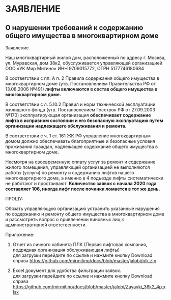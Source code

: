 # ЗАЯВЛЕНИЕ

## О нарушении требований к содержанию общего имущества в многоквартирном доме

Заявление

Наш многоквартирный жилой дом, расположенный по адресу г. Москва, ул. Муравская, дом  38к2, обуслуживается управляющей организацией ООО «УК Мир Митино» ИНН 9709015772, ОГРН 5177746180684

В соответствии с пп. А п. 2 Правила содержания общего имущества в многоквартирном доме (утв. Постановлением Правительства РФ от 13.08.2006 №491) **лифты включаются в состав общего имущества в многоквартирном доме.**

В соответствии с л. 5.10.2 Правил и норм технической эксплуатации жилищного фонда (утв. Постановлением Госстроя РФ от 27.09.2003 №170) эксплуатирующая организация **обеспечивает содержание лифта в исправном состоянии и его безопасную эксплуатацию путем организации надлежащего обслуживания и ремонта.**

В соответствии с ч. 1 ст. 161 ЖК РФ управление многоквартирным домом должно обеспечивать благоприятные и безопасные условия проживания граждан, надлежащее содержание общего имущества в многоквартирном доме.

Несмотря на своевременную оплату услуг за ремонт и содержание жилого помещения, управляющей организацией не выполняются работы (услуги) по ремонту и содержанию лифтов нашего многоквартирного дома, а именно в 4 подъезде лифты систематически не работают и простаивают. **Количество заявок с начала 2020 года составляет 106, иногда лифт после починки ломается в тот же день.**

ПРОШУ:

Обязать управляющую организацию устранить указанные нарушения по содержанию и ремонту общего имущества в многоквартирном доме и рассмотреть вопрос о привлечении виновных лиц к административной ответственности.

Приложение:

1)	Отчет из личного кабинета ПЛК (Первая лифтовая компания, подрядная организация обслуживающая лифты)  
для загрузки перейдите по ссылке и нажмите кнопку Download справа https://github.com/mirmitino/docs/blob/master/jalobi/plk.zip 

2)	Excel документ для удобства фильтрации заявок.  
для загрузки перейдите по ссылке и нажмите кнопку Download справа  https://github.com/mirmitino/docs/blob/master/jalobi/Zayavki_38k2_4p.xlsx 